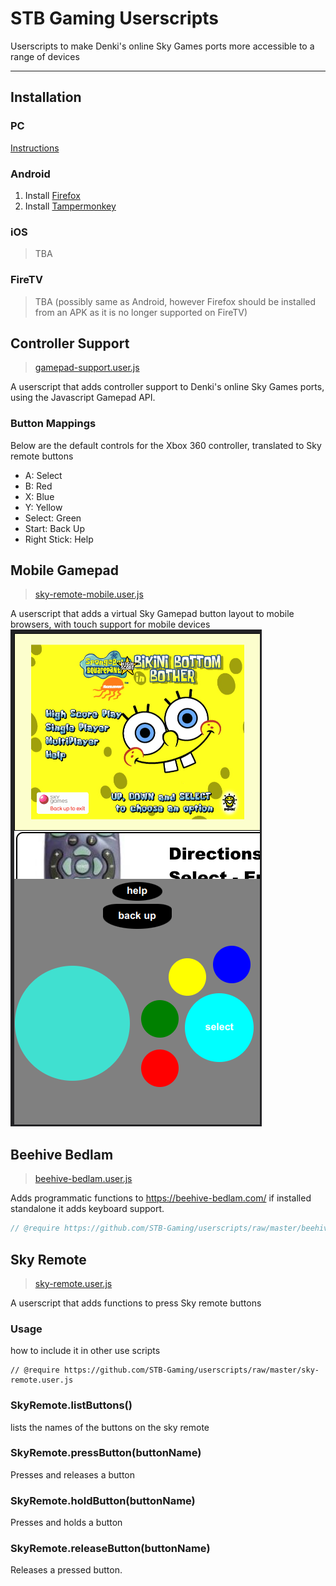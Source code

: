 # STB Gaming Userscripts
Userscripts to make Denki's online Sky Games ports more accessible to a range of devices

---

## Installation

### PC
[Instructions](https://github.com/stb-gaming/.github/wiki/Windows,Mac,Linux)
### Android
1. Install [Firefox](https://play.google.com/store/apps/details?id=org.mozilla.firefox)
2. Install [Tampermonkey](https://addons.mozilla.org/en-US/firefox/addon/tampermonkey/)
### iOS
> TBA
### FireTV
> TBA (possibly same as Android, however Firefox should be installed from an APK as it is no longer supported on FireTV)

## Controller Support
> [gamepad-support.user.js](https://github.com/STB-Gaming/userscripts/raw/master/gamepad-support.user.js)

A userscript that adds controller support to Denki's online Sky Games ports, using the Javascript Gamepad API.

### Button Mappings

Below are the default controls for the Xbox 360 controller, translated to Sky remote buttons

* A: Select
* B: Red
* X: Blue
* Y: Yellow
* Select: Green
* Start: Back Up
* Right Stick: Help

## Mobile Gamepad
> [sky-remote-mobile.user.js](https://github.com/STB-Gaming/userscripts/raw/master/sky-remote-mobile.user.js)

A userscript that adds a virtual Sky Gamepad button layout to mobile browsers, with touch support for mobile devices
![](screenshots/mobile-gamepad.png)



## Beehive Bedlam
> [beehive-bedlam.user.js](https://github.com/STB-Gaming/userscripts/raw/master/beehive-bedlam.user.js)

Adds programmatic functions to https://beehive-bedlam.com/
if installed standalone it adds keyboard support.

```js
// @require https://github.com/STB-Gaming/userscripts/raw/master/beehive-bedlam.user.js
```

## Sky Remote
> [sky-remote.user.js](https://github.com/STB-Gaming/userscripts/raw/master/sky-remote.user.js)

A userscript that adds functions to press Sky remote buttons


### Usage
how to include it in other use scripts
```
// @require https://github.com/STB-Gaming/userscripts/raw/master/sky-remote.user.js
```

### SkyRemote.listButtons()
lists the names of the buttons on the sky remote

### SkyRemote.pressButton(buttonName)
Presses and releases a button

### SkyRemote.holdButton(buttonName)
Presses and holds a button

### SkyRemote.releaseButton(buttonName)
Releases a pressed button.
